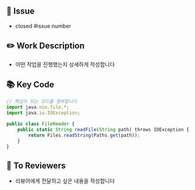 <!-- [Type/#IssueNumber] 작업 내용 -> [Add/#1] add readme.md -->

## 📌 Issue
- closed #issue number

## ✏️ Work Description
- 어떤 작업을 진행했는지 상세하게 작성합니다


## 📚 Key Code
```ts
// 핵심이 되는 코드를 첨부합니다
import java.nio.file.*;
import java.io.IOException;

public class FileReader {
    public static String readFile(String path) throws IOException {
        return Files.readString(Paths.get(path));
    }
}
```
## 📢 To Reviewers
- 리뷰어에게 전달하고 싶은 내용을 작성합니다